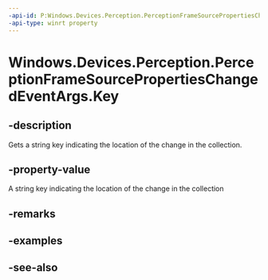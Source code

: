 ```yaml
---
-api-id: P:Windows.Devices.Perception.PerceptionFrameSourcePropertiesChangedEventArgs.Key
-api-type: winrt property
---
```


<!-- Property syntax
public string Key { get; }
-->

# Windows.Devices.Perception.PerceptionFrameSourcePropertiesChangedEventArgs.Key

## -description
Gets a string key indicating the location of the change in the collection.

## -property-value
A string key indicating the location of the change in the collection

## -remarks

## -examples

## -see-also

